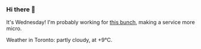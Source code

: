 ### Hi there :wave:

It's Wednesday! I'm probably working for [this bunch](https://github.com/kohofinancial), making a service more micro.

Weather in Toronto: partly cloudy, at +9°C.
